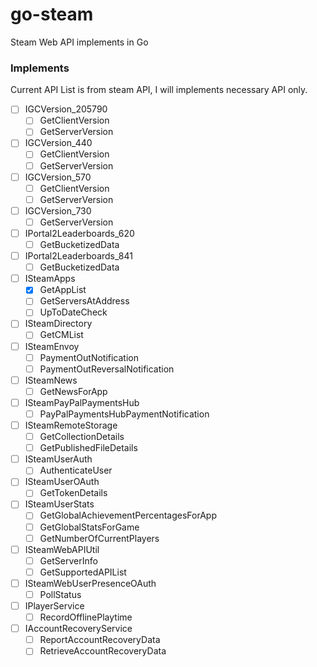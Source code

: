 # go-steam
Steam Web API implements in Go

### Implements

Current API List is from steam API, I will implements necessary API only.

- [ ] IGCVersion_205790
    - [ ] GetClientVersion
    - [ ] GetServerVersion
- [ ] IGCVersion_440
     - [ ] GetClientVersion
     - [ ] GetServerVersion
- [ ] IGCVersion_570
    - [ ] GetClientVersion
    - [ ] GetServerVersion
- [ ] IGCVersion_730
    - [ ] GetServerVersion
- [ ] IPortal2Leaderboards_620
    - [ ] GetBucketizedData
- [ ] IPortal2Leaderboards_841
    - [ ] GetBucketizedData
- [ ] ISteamApps
    - [x] GetAppList
    - [ ] GetServersAtAddress
    - [ ] UpToDateCheck
- [ ] ISteamDirectory
    - [ ] GetCMList
- [ ] ISteamEnvoy
    - [ ] PaymentOutNotification
    - [ ] PaymentOutReversalNotification
- [ ] ISteamNews
    - [ ] GetNewsForApp
- [ ] ISteamPayPalPaymentsHub
    - [ ] PayPalPaymentsHubPaymentNotification
- [ ] ISteamRemoteStorage
    - [ ] GetCollectionDetails
    - [ ] GetPublishedFileDetails
- [ ] ISteamUserAuth
    - [ ] AuthenticateUser
- [ ] ISteamUserOAuth
    - [ ] GetTokenDetails
- [ ] ISteamUserStats
    - [ ] GetGlobalAchievementPercentagesForApp
    - [ ] GetGlobalStatsForGame
    - [ ] GetNumberOfCurrentPlayers
- [ ] ISteamWebAPIUtil
    - [ ] GetServerInfo
    - [ ] GetSupportedAPIList
- [ ] ISteamWebUserPresenceOAuth
    - [ ] PollStatus
- [ ] IPlayerService
    - [ ] RecordOfflinePlaytime
- [ ] IAccountRecoveryService
    - [ ] ReportAccountRecoveryData
    - [ ] RetrieveAccountRecoveryData
